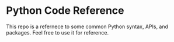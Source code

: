 # Python Code Reference

This repo is a refernece to some common Python syntax, APIs, and packages. Feel free to use it for reference.
